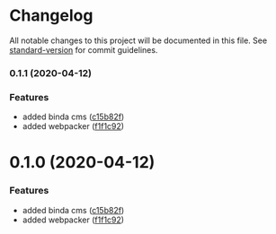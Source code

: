 # Changelog

All notable changes to this project will be documented in this file. See [standard-version](https://github.com/conventional-changelog/standard-version) for commit guidelines.

### 0.1.1 (2020-04-12)

### Features

- added binda cms ([c15b82f](https://bitbucket.org/lorenzorivosecchi/clam/commit/c15b82f1b63e6258b3c600977595a7af8d38ec8c))
- added webpacker ([f1f1c92](https://bitbucket.org/lorenzorivosecchi/clam/commit/f1f1c92d5e8eda2f626bfaaf935f7ceacedeeaec))

# 0.1.0 (2020-04-12)

### Features

- added binda cms ([c15b82f](https://bitbucket.org/lorenzorivosecchi/clam/commits/c15b82f1b63e6258b3c600977595a7af8d38ec8c))
- added webpacker ([f1f1c92](https://bitbucket.org/lorenzorivosecchi/clam/commits/f1f1c92d5e8eda2f626bfaaf935f7ceacedeeaec))
